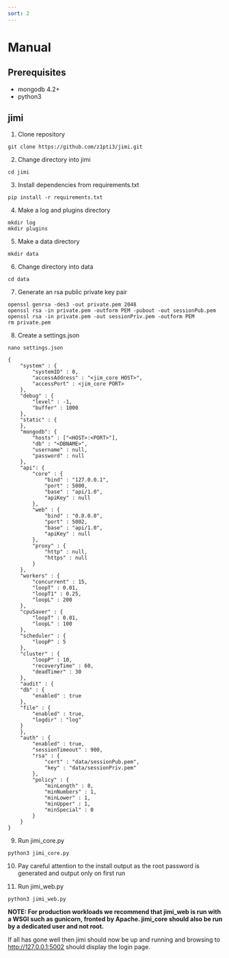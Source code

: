 ```yaml
---
sort: 2
---
```


# Manual

## Prerequisites
* mongodb 4.2+
* python3

## jimi
1. Clone repository
```
git clone https://github.com/z1pti3/jimi.git
```

2. Change directory into jimi
```
cd jimi
```

3. Install dependencies from requirements.txt
```
pip install -r requirements.txt
```

4. Make a log and plugins directory 
```
mkdir log
mkdir plugins
```

5. Make a data directory
```
mkdir data
```

6. Change directory into data
```
cd data
```

7. Generate an rsa public private key pair
```
openssl genrsa -des3 -out private.pem 2048
openssl rsa -in private.pem -outform PEM -pubout -out sessionPub.pem
openssl rsa -in private.pem -out sessionPriv.pem -outform PEM
rm private.pem
```

8. Create a settings.json
```
nano settings.json
```

```
{
    "system" : {
        "systemID" : 0,
        "accessAddress" : "<jim_core HOST>",
        "accessPort" : <jim_core PORT>
    },
    "debug" : {
        "level" : -1,
        "buffer" : 1000
    },
    "static" : {
    },
    "mongodb": {
        "hosts" : ["<HOST>:<PORT>"],
        "db" : "<DBNAME>",
        "username" : null,
        "password" : null
    },
    "api": {
        "core" : {
            "bind" : "127.0.0.1",
            "port" : 5000,
            "base" : "api/1.0",
            "apiKey" : null
        },
        "web" : {
            "bind" : "0.0.0.0",
            "port" : 5002,
            "base" : "api/1.0",
            "apiKey" : null
        },
        "proxy" : {
            "http" : null,
            "https" : null
        }
    },
    "workers" : { 
        "concurrent" : 15,
        "loopT" : 0.01,
        "loopT1" : 0.25,
        "loopL" : 200
    },
    "cpuSaver" : { 
        "loopT" : 0.01,
        "loopL" : 100
    },
    "scheduler" : {
        "loopP" : 5
    },
    "cluster" : {
        "loopP" : 10,
        "recoveryTime" : 60,
        "deadTimer" : 30
    },
    "audit" : {
    "db" : {
        "enabled" : true
    },
    "file" : {
        "enabled" : true,
        "logdir" : "log"
    }
    },
    "auth" : {
        "enabled" : true,
        "sessionTimeout" : 900,
        "rsa" : {
            "cert" : "data/sessionPub.pem",
            "key" : "data/sessionPriv.pem"
        },
        "policy" : {
            "minLength" : 8,
            "minNumbers" : 1,
            "minLower" : 1,
            "minUpper" : 1,
            "minSpecial" : 0
        }
    }
}
```

9. Run jimi_core.py
```
python3 jimi_core.py
```

10. Pay careful attention to the install output as the root password is generated and output only on first run

11. Run jimi_web.py
```
python3 jimi_web.py
```

**NOTE: 
For production workloads we recommend that jimi_web is run with a WSGI such as gunicorn, fronted by Apache. jimi_core should also be run by a dedicated user and not root.**

If all has gone well then jimi should now be up and running and browsing to http://127.0.0.1:5002 should display the login page. 
